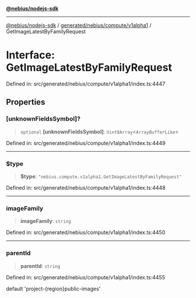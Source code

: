 [**@nebius/nodejs-sdk**](../../../../../README.md)

---

[@nebius/nodejs-sdk](../../../../../README.md) / [generated/nebius/compute/v1alpha1](../README.md) / GetImageLatestByFamilyRequest

# Interface: GetImageLatestByFamilyRequest

Defined in: src/generated/nebius/compute/v1alpha1/index.ts:4447

## Properties

### \[unknownFieldsSymbol\]?

> `optional` **\[unknownFieldsSymbol\]**: `Uint8Array`\<`ArrayBufferLike`\>

Defined in: src/generated/nebius/compute/v1alpha1/index.ts:4449

---

### $type

> **$type**: `"nebius.compute.v1alpha1.GetImageLatestByFamilyRequest"`

Defined in: src/generated/nebius/compute/v1alpha1/index.ts:4448

---

### imageFamily

> **imageFamily**: `string`

Defined in: src/generated/nebius/compute/v1alpha1/index.ts:4450

---

### parentId

> **parentId**: `string`

Defined in: src/generated/nebius/compute/v1alpha1/index.ts:4455

default 'project-{region}public-images'
